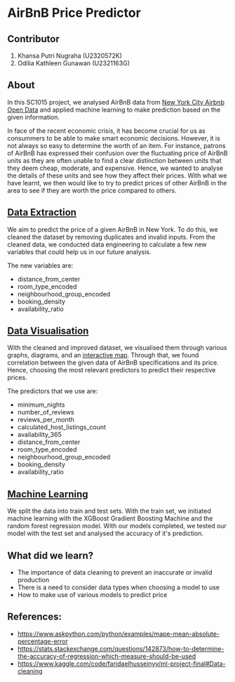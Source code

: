 # AirBnB Price Predictor

## Contributor
1. Khansa Putri Nugraha (U2320572K)
2. Odilia Kathleen Gunawan (U2321163G)

## About
In this SC1015 project, we analysed AirBnB data from [New York City Airbnb Open Data](https://www.kaggle.com/datasets/dgomonov/new-york-city-airbnb-open-data/data) and applied machine learning to make prediction based on the given information.

In face of the recent economic crisis, it has become crucial for us as consummers to be able to make smart economic decisions. However, it is not always so easy to determine the worth of an item. For instance, patrons of AirBnB has expressed their confusion over the fluctuating price of AirBnB units as they are often unable to find a clear distinction between units that they deem cheap, moderate, and expensive. Hence, we wanted to analyse the details of these units and see how they affect their prices. With what we have learnt, we then would like to try to predict prices of other AirBnB in the area to see if they are worth the price compared to others. 


## [Data Extraction](data-extraction.ipynb)
We aim to predict the price of a given AirBnB in New York. To do this, we cleaned the dataset by removing duplicates and invalid inputs. From the cleaned data, we conducted data engineering to calculate a few new variables that could help us in our future analysis.

The new variables are:
- distance_from_center
- room_type_encoded
- neighbourhood_group_encoded
- booking_density
- availability_ratio


## [Data Visualisation](data-visualization-EDA.ipynb)
With the cleaned and improved dataset, we visualised them through various graphs, diagrams, and an [interactive map](interactive-map.ipynb). Through that, we found correlation between the given data of AirBnB specifications and its price. Hence, choosing the most relevant predictors to predict their respective prices.

The predictors that we use are:
- minimum_nights
- number_of_reviews
- reviews_per_month               
- calculated_host_listings_count  
- availability_365                
- distance_from_center            
- room_type_encoded                 
- neighbourhood_group_encoded      
- booking_density                
- availability_ratio


## [Machine Learning](machine-learning.ipynb)
We split the data into train and test sets. With the train set, we initiated machine learning with the XGBoost Gradient Boosting Machine and the random forest regression model. With our models completed, we tested our model with the test set and analysed the accuracy of it's prediction.


## What did we learn?
- The importance of data cleaning to prevent an inaccurate or invalid production
- There is a need to consider data types when choosing a model to use
- How to make use of various models to predict price

## References:
- <https://www.askpython.com/python/examples/mape-mean-absolute-percentage-error>
- <https://stats.stackexchange.com/questions/142873/how-to-determine-the-accuracy-of-regression-which-measure-should-be-used>
- <https://www.kaggle.com/code/faridaelhusseinyy/ml-project-final#Data-cleaning>
